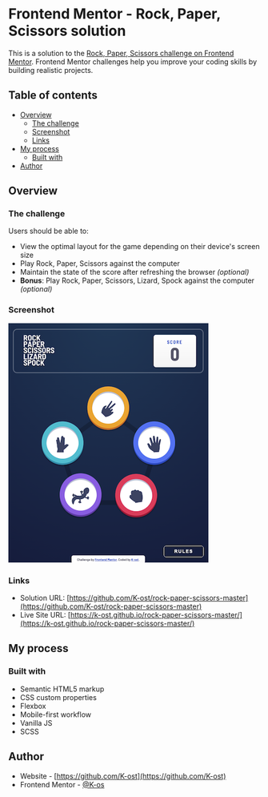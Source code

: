 # Frontend Mentor - Rock, Paper, Scissors solution

This is a solution to the [Rock, Paper, Scissors challenge on Frontend Mentor](https://www.frontendmentor.io/challenges/rock-paper-scissors-game-pTgwgvgH). Frontend Mentor challenges help you improve your coding skills by building realistic projects. 

## Table of contents

- [Overview](#overview)
  - [The challenge](#the-challenge)
  - [Screenshot](#screenshot)
  - [Links](#links)
- [My process](#my-process)
  - [Built with](#built-with)
- [Author](#author)

## Overview

### The challenge

Users should be able to:

- View the optimal layout for the game depending on their device's screen size
- Play Rock, Paper, Scissors against the computer
- Maintain the state of the score after refreshing the browser _(optional)_
- **Bonus**: Play Rock, Paper, Scissors, Lizard, Spock against the computer _(optional)_

### Screenshot

![](./screenshot.jpg)

### Links

- Solution URL: [https://github.com/K-ost/rock-paper-scissors-master](https://github.com/K-ost/rock-paper-scissors-master)
- Live Site URL: [https://k-ost.github.io/rock-paper-scissors-master/](https://k-ost.github.io/rock-paper-scissors-master/)

## My process

### Built with

- Semantic HTML5 markup
- CSS custom properties
- Flexbox
- Mobile-first workflow
- Vanilla JS
- SCSS

## Author

- Website - [https://github.com/K-ost](https://github.com/K-ost)
- Frontend Mentor - [@K-os](https://www.frontendmentor.io/profile/K-ost)

